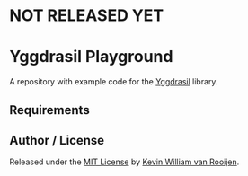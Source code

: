 # NOT RELEASED YET

# Yggdrasil Playground

A repository with example code for the
[Yggdrasil](https://www.github.com/kwrooijen/yggdrasil) library.

## Requirements

## Author / License

Released under the [MIT License] by [Kevin William van Rooijen].

[Kevin William van Rooijen]: https://twitter.com/kwrooijen

[MIT License]: https://github.com/kwrooijen/yggdrasil-playground/blob/master/LICENSE
